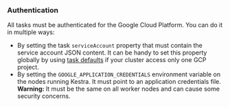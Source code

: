 ### Authentication

All tasks must be authenticated for the Google Cloud Platform. You can do it in multiple ways:

- By setting the task `serviceAccount` property that must contain the service account JSON content. It can be handy to set this property globally by using [task defaults](../../docs/administrator-guide/configuration/others/#kestra-tasks-defaults) if your cluster access only one GCP project.
- By setting the `GOOGLE_APPLICATION_CREDENTIALS` environment variable on the nodes running Kestra. It must point to an application credentials file. **Warning:** It must be the same on all worker nodes and can cause some security concerns.
